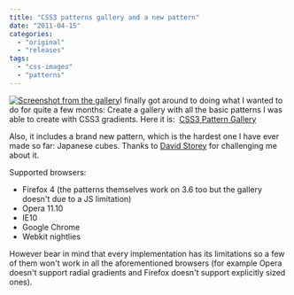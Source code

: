 ```yaml
---
title: "CSS3 patterns gallery and a new pattern"
date: "2011-04-15"
categories:
  - "original"
  - "releases"
tags:
  - "css-images"
  - "patterns"
---
```


[![](images/csspatterns-300x177.png "Screenshot from the gallery")](images/csspatterns.png)I finally got around to doing what I wanted to do for quite a few months: Create a gallery with all the basic patterns I was able to create with CSS3 gradients. Here it is:  [CSS3 Pattern Gallery](http://lea.verou.me/css3patterns/)

Also, it includes a brand new pattern, which is the hardest one I have ever made so far: Japanese cubes. Thanks to [David Storey](http://twitter.com/dstorey) for challenging me about it.

Supported browsers:

- Firefox 4 (the patterns themselves work on 3.6 too but the gallery doesn't due to a JS limitation)
- Opera 11.10
- IE10
- Google Chrome
- Webkit nightlies

However bear in mind that every implementation has its limitations so a few of them won't work in all the aforementioned browsers (for example Opera doesn't support radial gradients and Firefox doesn't support explicitly sized ones).
